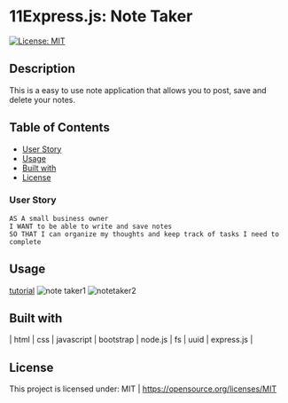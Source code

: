 # 11Express.js: Note Taker
  [![License: MIT](https://img.shields.io/badge/License-MIT-yellow.svg)](https://opensource.org/licenses/MIT)

## Description
This is a easy to use note application that allows you to post, save and delete your notes.

  ## Table of Contents
  * [User Story](#User-Story)
  * [Usage](#Usage)
  * [Built with](#Built-with)
  * [License](#License)
  
  ### User Story
```
AS A small business owner
I WANT to be able to write and save notes
SO THAT I can organize my thoughts and keep track of tasks I need to complete
```

  ## Usage 
  [tutorial](https://drive.google.com/file/d/1krSkh-AkSbdVm3aFXCsXLoZb1S4ptT7o/view)
![note taker1](https://user-images.githubusercontent.com/30086519/111732460-63d77280-882a-11eb-9571-c3ea9f1b55db.png)
![notetaker2](https://user-images.githubusercontent.com/30086519/111732876-67b7c480-882b-11eb-8521-1349bd6b6873.png)
  
  ## Built with
  | html | css | javascript | bootstrap | node.js | fs | uuid | express.js |

  ## License 
  This project is licensed under: MIT | https://opensource.org/licenses/MIT
